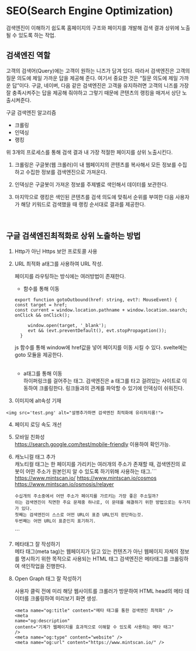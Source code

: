 # SEO(Search Engine Optimization)

검색엔진이 이해하기 쉽도록 홈페이지의 구조와 페이지를 개발해 검색 결과 상위에 노출될 수 있도록 하는 작업.

## 검색엔진 역할

고객의 검색어(Query)에는 고객이 원하는 니즈가 담겨 있다. 따라서 검색엔진은 고객의 질문 의도에 제일 가까운 답을 제공해 준다. 여기서 중요한 것은 “질문 의도에 제일 가까운 답”이다. 구글, 네이버, 다음 같은 검색엔진은 고객을 유지하려면 고객의 니즈를 가장 잘 충족시켜주는 답을 제공해 줘야하고 그렇기 때문에 콘텐츠의 랭킹을 매겨서 상단 노출시켜준다.
<br />

구글 검색엔진 알고리즘

- 크롤링
- 인덱싱
- 랭킹

위 3개의 프로세스를 통해 검색 결과 내 가장 적절한 페이지를 상위 노출시킨다.
<br />

1. 크롤링은 구글봇(웹 크롤러)이 내 웹페이지의 콘텐츠를 복사해서 모든 정보를 수집하고 수집한 정보를 검색엔진으로 가져온다.

2. 인덱싱은 구글봇이 가져온 정보를 주제별로 색인해서 데이터를 보관한다.

3. 마지막으로 랭킹은 색인된 콘텐츠를 검색 의도에 맞춰서 순위를 부여한 다음 사용자가 해당 키워드로 검색했을 때 랭킹 순서대로 결과를 제공한다.

 <br />

## 구글 검색엔진최적화로 상위 노출하는 방법

1. Http가 아닌 Https 보안 프로토콜 사용
2. URL 최적화
   a태그를 사용하여 URL 작성.

   페이지를 라우팅하는 방식에는 여러방법이 존재한다.

   - 함수를 통해 이동

   ```
   export function gotoOutbound(href: string, evt?: MouseEvent) {
   const target = href;
   const current = window.location.pathname + window.location.search;
   onClick && onClick();

     	window.open(target, '_blank');
     	evt && (evt.preventDefault(), evt.stopPropagation());
     }
   ```

   js 함수를 통해 window에 href값을 넣어 페이지를 이동 시킬 수 있다. svelte에는 goto 모듈을 제공한다.
   <br />
   <br />

   - a태그를 통해 이동
     <br />
     하이퍼링크를 걸어주는 태그.
     검색엔진은 a 태그를 타고 걸려있는 사이트로 이동하여 크롤링한다. 링크들과의 관계를 파악할 수 있기에 인덱싱이 쉬워진다.

3. 이미지에 alt속성 기재

```
<img src='test.png' alt="설명추가하면 검색엔진 최적화에 유리하지롱!">
```

4. 페이지 로딩 속도 개선
5. 모바일 친화성
   <br />
   https://search.google.com/test/mobile-friendly 이용하여 확인가능.

6. 캐노니컬 태그 추가
   <br />
   캐노티컬 태그는 한 페이지를 가리키는 여러개의 주소가 존재할 때, 검색엔진의 로봇이 어떤 주소가 원본인지 알 수 있도록 하기위해 사용하는 태그.```
   https://www.mintscan.io/
   https://www.mintscan.io/cosmos
   https://www.mintscan.io/osmosis/relayer

   ```
   수십개의 주소중에서 어떤 주소가 페이지를 가르키는 가장 좋은 주소일까?
   이는 검색엔진이 직면한 주요 문제중 하나로, 이 문데를 해결하기 위한 방법으로는 두가지가 있다.
   첫째는 검색엔진이 스스로 어떤 URL이 표준 URL인지 판단하는것.
   두번째는 어떤 URL이 표준인지 표기하기.
   ```

   <link rel='canonical' href="https://www.mintscan.io/">
   ```

7. 메타태그 잘 작성하기
   <br />
   메타 태그(meta tag)는 웹페이지가 담고 있는 컨텐츠가 아닌 웹페이지 자체의 정보를 명시하기 위한 목적으로 사용되는 HTML 태그
   검색엔진은 메타태그를 크롤링하여 색인작업을 진행한다.

8. Open Graph 태그 잘 작성하기
   <br />

   사용자 클릭 전에 미리 해당 웹사이트를 크롤러가 방문하여 HTML head의 메타 데이터를 크롤링하여 미리보기 화면 생성.

   ```
   <meta name="og:title" content="메타 태그를 통한 검색엔진 최적화" />
   <meta
   name="og:description"
   content="기계가 웹페이지를 효과적으로 이해할 수 있도록 사용하는 메타 태그"
   />
   <meta name="og:type" content="website" />
   <meta name="og:url" content="https://www.mintscan.io/" />
   ```
